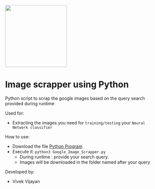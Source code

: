 <img src="https://user-images.githubusercontent.com/53655378/191342907-94797360-851b-44ac-a4ce-0e28e74c037a.png" width="200" /> 
<h1>Image scrapper using Python</h1>

Python script to scrap the google images based on the query search provided during runtime

Used for:
- Extracting the images you need for `training/testing` your `Neural Network classifier`

How to use:
- Download the file <a href="Google_Image_Scrapper.py"> Python Program </a>
- Execute it: `python3 Google_Image_Scrapper.py`
  - During runtime : provide your search query.
  - Images will be downloaded in the folder named after your query

Developed by:
- Vivek Vijayan

